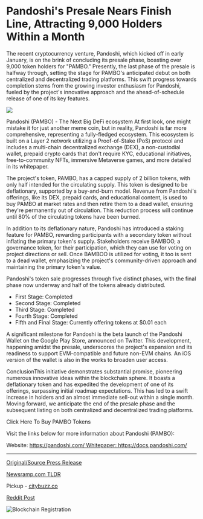 # Pandoshi's Presale Nears Finish Line, Attracting 9,000 Holders Within a Month

The recent cryptocurrency venture, Pandoshi, which kicked off in early January, is on the brink of concluding its presale phase, boasting over 9,000 token holders for "PAMBO." Presently, the last phase of the presale is halfway through, setting the stage for PAMBO's anticipated debut on both centralized and decentralized trading platforms. This swift progress towards completion stems from the growing investor enthusiasm for Pandoshi, fueled by the project's innovative approach and the ahead-of-schedule release of one of its key features.

![](https://api.blockchainwire.io/uploads/Proleoio/editor_image/e94ecc4e-3d3e-45e0-85f8-2d2d66887ce7.png)

Pandoshi (PAMBO) - The Next Big DeFi ecosystem At first look, one might mistake it for just another meme coin, but in reality, Pandoshi is far more comprehensive, representing a fully-fledged ecosystem. This ecosystem is built on a Layer 2 network utilizing a Proof-of-Stake (PoS) protocol and includes a multi-chain decentralized exchange (DEX), a non-custodial wallet, prepaid crypto cards that don't require KYC, educational initiatives, free-to-community NFTs, immersive Metaverse games, and more detailed in its whitepaper.

The project's token, PAMBO, has a capped supply of 2 billion tokens, with only half intended for the circulating supply. This token is designed to be deflationary, supported by a buy-and-burn model. Revenue from Pandoshi's offerings, like its DEX, prepaid cards, and educational content, is used to buy PAMBO at market rates and then retire them to a dead wallet, ensuring they're permanently out of circulation. This reduction process will continue until 80% of the circulating tokens have been burned.

In addition to its deflationary nature, Pandoshi has introduced a staking feature for PAMBO, rewarding participants with a secondary token without inflating the primary token's supply. Stakeholders receive BAMBOO, a governance token, for their participation, which they can use for voting on project directions or sell. Once BAMBOO is utilized for voting, it too is sent to a dead wallet, emphasizing the project's community-driven approach and maintaining the primary token's value.

Pandoshi's token sale progresses through five distinct phases, with the final phase now underway and half of the tokens already distributed.

* First Stage: Completed
* Second Stage: Completed
* Third Stage: Completed
* Fourth Stage: Completed
* Fifth and Final Stage: Currently offering tokens at $0.01 each

[](http://tinyurl.com/pandoshiyahoo9)A significant milestone for Pandoshi is the beta launch of the Pandoshi Wallet on the Google Play Store, announced on Twitter. This development, happening amidst the presale, underscores the project's expansion and its readiness to support EVM-compatible and future non-EVM chains. An iOS version of the wallet is also in the works to broaden user access.

ConclusionThis initiative demonstrates substantial promise, pioneering numerous innovative ideas within the blockchain sphere. It boasts a deflationary token and has expedited the development of one of its offerings, surpassing initial roadmap expectations. This has led to a swift increase in holders and an almost immediate sell-out within a single month. Moving forward, we anticipate the end of the presale phase and the subsequent listing on both centralized and decentralized trading platforms.

Click Here To Buy PAMBO Tokens

Visit the links below for more information about Pandoshi (PAMBO):

Website: https://pandoshi.com/ Whitepaper: https://docs.pandoshi.com/ 

---

[Original/Source Press Release](https://blockchainwire.io/press-release/pandoshis-presale-nears-finish-line-attracting-9000-holders-within-a-month)
                    

[Newsramp.com TLDR](https://newsramp.com/curated-news/pandoshi-pambo-the-next-big-defi-ecosystem/7a4cafc1dd9d38d4606a2db6933f2089) 


Pickup - [citybuzz.co](https://citybuzz.co/2024/02/12/pandoshi-s-presale-nears-finish-line-attracting-9000-holders-within-a-month)
 



[Reddit Post](https://www.reddit.com/r/CryptoNewsInfo/comments/1avcrkn/pandoshi_pambo_the_next_big_defi_ecosystem/) 



![Blockchain Registration](https://cdn.newsramp.app/blockchainwire/qrcode/242/12/islek8E0.webp)